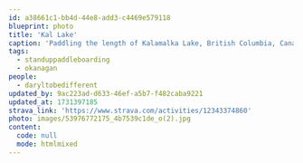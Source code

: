 ```yaml
---
id: a38661c1-bb4d-44e8-add3-c4469e579118
blueprint: photo
title: 'Kal Lake'
caption: 'Paddling the length of Kalamalka Lake, British Columbia, Canada'
tags:
  - standuppaddleboarding
  - okanagan
people:
  - daryltobedifferent
updated_by: 9ac223ad-d633-46ef-a5b7-f482caba9221
updated_at: 1731397185
strava_link: 'https://www.strava.com/activities/12343374860'
photo: images/53976772175_4b7539c1de_o(2).jpg
content:
  code: null
  mode: htmlmixed
---
```

